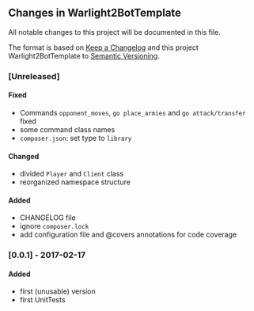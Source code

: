 ## Changes in Warlight2BotTemplate

All notable changes to this project will be documented in this file.

The format is based on [Keep a Changelog](http://keepachangelog.com/) and this project Warlight2BotTemplate to [Semantic Versioning](http://semver.org/).

### [Unreleased]
#### Fixed
 - Commands `opponent_moves`, `go place_armies` and `go attack/transfer` fixed
 - some command class names
 - `composer.json`: set type to `library`
#### Changed
 - divided `Player` and `Client` class
 - reorganized namespace structure
#### Added
 - CHANGELOG file
 - ignore `composer.lock`
 - add configuration file and @covers annotations for code coverage
 
### [0.0.1] - 2017-02-17
#### Added
 - first (unusable) version
 - first UnitTests
